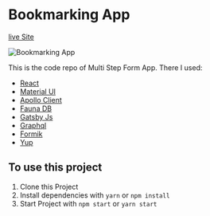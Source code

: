# Bookmarking App
 
[live Site](https://a-bookmarking-app.netlify.app/)

![Bookmarking App](preview.png)

This is the code repo of Multi Step Form App. There I used:
  * [React](https://reactjs.org)
  * [Material UI](https://mui.com/)
  * [Apollo Client](https://www.apollographql.com/docs/react/)
  * [Fauna DB](https://fauna.com/)
  * [Gatsby Js](https://www.gatsbyjs.com/)
  * [Graphql](https://graphql.org/)
  * [Formik](https://formik.org/)
  * [Yup](https://www.npmjs.com/package/yup)

## To use this project
  1. Clone this Project
  2. Install dependencies with `yarn` or `npm install`
  3. Start Project with `npm start` or `yarn start`
